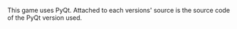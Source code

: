 This game uses PyQt. Attached to each versions' source is the source code of the PyQt version used.
